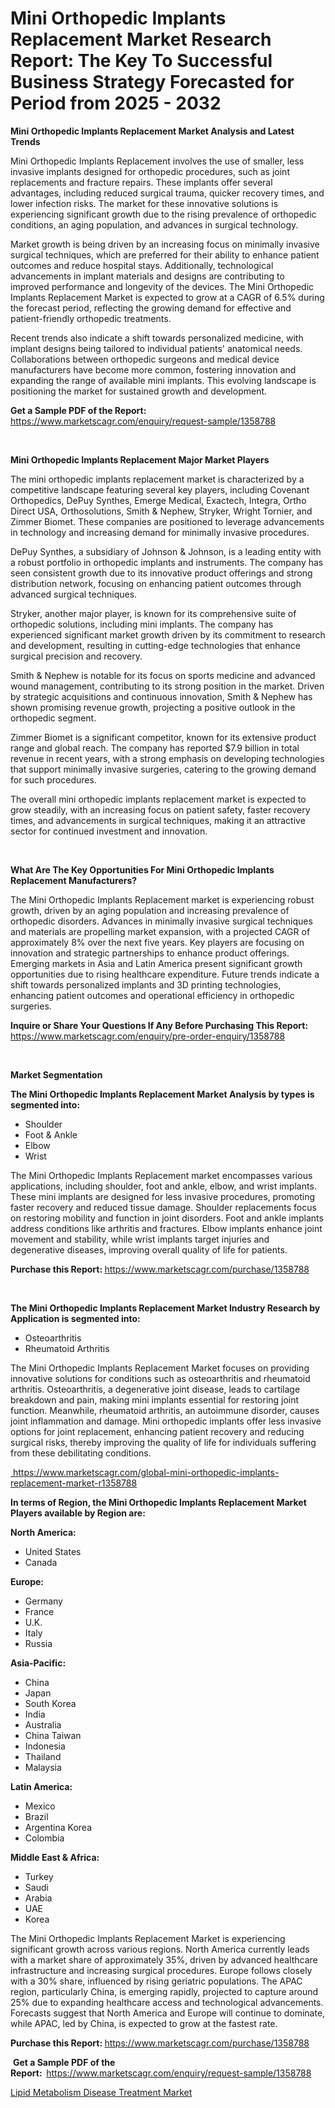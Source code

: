 <p><h1>Mini Orthopedic Implants Replacement Market Research Report: The Key To Successful Business Strategy Forecasted for Period from 2025 - 2032</h1></p><p><strong>Mini Orthopedic Implants Replacement Market Analysis and Latest Trends</strong></p>
<p><p>Mini Orthopedic Implants Replacement involves the use of smaller, less invasive implants designed for orthopedic procedures, such as joint replacements and fracture repairs. These implants offer several advantages, including reduced surgical trauma, quicker recovery times, and lower infection risks. The market for these innovative solutions is experiencing significant growth due to the rising prevalence of orthopedic conditions, an aging population, and advances in surgical technology.</p><p>Market growth is being driven by an increasing focus on minimally invasive surgical techniques, which are preferred for their ability to enhance patient outcomes and reduce hospital stays. Additionally, technological advancements in implant materials and designs are contributing to improved performance and longevity of the devices. The Mini Orthopedic Implants Replacement Market is expected to grow at a CAGR of 6.5% during the forecast period, reflecting the growing demand for effective and patient-friendly orthopedic treatments.</p><p>Recent trends also indicate a shift towards personalized medicine, with implant designs being tailored to individual patients' anatomical needs. Collaborations between orthopedic surgeons and medical device manufacturers have become more common, fostering innovation and expanding the range of available mini implants. This evolving landscape is positioning the market for sustained growth and development.</p></p>
<p><strong>Get a Sample PDF of the Report:&nbsp;</strong> <a href="https://www.marketscagr.com/enquiry/request-sample/1358788?utm_campaign=2462&utm_medium=2&utm_source=Github&utm_content=ia&utm_term=22032025&utm_id=mini-orthopedic-implants-replacement">https://www.marketscagr.com/enquiry/request-sample/1358788</a></p>
<p>&nbsp;</p>
<p><strong>Mini Orthopedic Implants Replacement Major Market Players</strong></p>
<p><p>The mini orthopedic implants replacement market is characterized by a competitive landscape featuring several key players, including Covenant Orthopedics, DePuy Synthes, Emerge Medical, Exactech, Integra, Ortho Direct USA, Orthosolutions, Smith & Nephew, Stryker, Wright Tornier, and Zimmer Biomet. These companies are positioned to leverage advancements in technology and increasing demand for minimally invasive procedures.</p><p>DePuy Synthes, a subsidiary of Johnson & Johnson, is a leading entity with a robust portfolio in orthopedic implants and instruments. The company has seen consistent growth due to its innovative product offerings and strong distribution network, focusing on enhancing patient outcomes through advanced surgical techniques.</p><p>Stryker, another major player, is known for its comprehensive suite of orthopedic solutions, including mini implants. The company has experienced significant market growth driven by its commitment to research and development, resulting in cutting-edge technologies that enhance surgical precision and recovery.</p><p>Smith & Nephew is notable for its focus on sports medicine and advanced wound management, contributing to its strong position in the market. Driven by strategic acquisitions and continuous innovation, Smith & Nephew has shown promising revenue growth, projecting a positive outlook in the orthopedic segment.</p><p>Zimmer Biomet is a significant competitor, known for its extensive product range and global reach. The company has reported $7.9 billion in total revenue in recent years, with a strong emphasis on developing technologies that support minimally invasive surgeries, catering to the growing demand for such procedures.</p><p>The overall mini orthopedic implants replacement market is expected to grow steadily, with an increasing focus on patient safety, faster recovery times, and advancements in surgical techniques, making it an attractive sector for continued investment and innovation.</p></p>
<p>&nbsp;</p>
<p><strong>What Are The Key Opportunities For Mini Orthopedic Implants Replacement Manufacturers?</strong></p>
<p><p>The Mini Orthopedic Implants Replacement market is experiencing robust growth, driven by an aging population and increasing prevalence of orthopedic disorders. Advances in minimally invasive surgical techniques and materials are propelling market expansion, with a projected CAGR of approximately 8% over the next five years. Key players are focusing on innovation and strategic partnerships to enhance product offerings. Emerging markets in Asia and Latin America present significant growth opportunities due to rising healthcare expenditure. Future trends indicate a shift towards personalized implants and 3D printing technologies, enhancing patient outcomes and operational efficiency in orthopedic surgeries.</p></p>
<p><strong>Inquire or Share Your Questions If Any Before Purchasing This Report:</strong> <a href="https://www.marketscagr.com/enquiry/pre-order-enquiry/1358788?utm_campaign=2462&utm_medium=2&utm_source=Github&utm_content=ia&utm_term=22032025&utm_id=mini-orthopedic-implants-replacement">https://www.marketscagr.com/enquiry/pre-order-enquiry/1358788</a></p>
<p>&nbsp;</p>
<p><strong>Market Segmentation</strong></p>
<p><strong>The Mini Orthopedic Implants Replacement Market Analysis by types is segmented into:</strong></p>
<p><ul><li>Shoulder</li><li>Foot & Ankle</li><li>Elbow</li><li>Wrist</li></ul></p>
<p><p>The Mini Orthopedic Implants Replacement market encompasses various applications, including shoulder, foot and ankle, elbow, and wrist implants. These mini implants are designed for less invasive procedures, promoting faster recovery and reduced tissue damage. Shoulder replacements focus on restoring mobility and function in joint disorders. Foot and ankle implants address conditions like arthritis and fractures. Elbow implants enhance joint movement and stability, while wrist implants target injuries and degenerative diseases, improving overall quality of life for patients.</p></p>
<p><strong>Purchase this Report:&nbsp;</strong><a href="https://www.marketscagr.com/purchase/1358788?utm_campaign=2462&utm_medium=2&utm_source=Github&utm_content=ia&utm_term=22032025&utm_id=mini-orthopedic-implants-replacement">https://www.marketscagr.com/purchase/1358788</a></p>
<p>&nbsp;</p>
<p><strong>The Mini Orthopedic Implants Replacement Market Industry Research by Application is segmented into:</strong></p>
<p><ul><li>Osteoarthritis</li><li>Rheumatoid Arthritis</li></ul></p>
<p><p>The Mini Orthopedic Implants Replacement Market focuses on providing innovative solutions for conditions such as osteoarthritis and rheumatoid arthritis. Osteoarthritis, a degenerative joint disease, leads to cartilage breakdown and pain, making mini implants essential for restoring joint function. Meanwhile, rheumatoid arthritis, an autoimmune disorder, causes joint inflammation and damage. Mini orthopedic implants offer less invasive options for joint replacement, enhancing patient recovery and reducing surgical risks, thereby improving the quality of life for individuals suffering from these debilitating conditions.</p></p>
<p><a href="https://www.marketscagr.com/global-mini-orthopedic-implants-replacement-market-r1358788?utm_campaign=2462&utm_medium=2&utm_source=Github&utm_content=ia&utm_term=22032025&utm_id=mini-orthopedic-implants-replacement">&nbsp;https://www.marketscagr.com/global-mini-orthopedic-implants-replacement-market-r1358788</a></p>
<p><strong>In terms of Region, the Mini Orthopedic Implants Replacement Market Players available by Region are:</strong></p>
<p>
    <p> <strong> North America: </strong>
        <ul>
            <li>United States</li>
            <li>Canada</li>
        </ul>
        </p> 
    <p> <strong> Europe: </strong>
        <ul>
            <li>Germany</li>
            <li>France</li>
            <li>U.K.</li>
            <li>Italy</li>
            <li>Russia</li>
        </ul>
        </p> 
    <p> <strong> Asia-Pacific: </strong>
        <ul>
            <li>China</li>
            <li>Japan</li>
            <li>South Korea</li>
            <li>India</li>
            <li>Australia</li>
            <li>China Taiwan</li>
            <li>Indonesia</li>
            <li>Thailand</li>
            <li>Malaysia</li>
        </ul>
        </p> 
    <p> <strong> Latin America: </strong>
        <ul>
            <li>Mexico</li>
            <li>Brazil</li>
            <li>Argentina Korea</li>
            <li>Colombia</li>
        </ul>
        </p> 
    <p> <strong> Middle East & Africa: </strong>
        <ul>
            <li>Turkey</li>
            <li>Saudi</li>
            <li>Arabia</li>
            <li>UAE</li>
            <li>Korea</li>
        </ul>
    </p>
    </p>
<p><p>The Mini Orthopedic Implants Replacement Market is experiencing significant growth across various regions. North America currently leads with a market share of approximately 35%, driven by advanced healthcare infrastructure and increasing surgical procedures. Europe follows closely with a 30% share, influenced by rising geriatric populations. The APAC region, particularly China, is emerging rapidly, projected to capture around 25% due to expanding healthcare access and technological advancements. Forecasts suggest that North America and Europe will continue to dominate, while APAC, led by China, is expected to grow at the fastest rate.</p></p>
<p><strong>Purchase this Report: </strong><a href="https://www.marketscagr.com/purchase/1358788?utm_campaign=2462&utm_medium=2&utm_source=Github&utm_content=ia&utm_term=22032025&utm_id=mini-orthopedic-implants-replacement">https://www.marketscagr.com/purchase/1358788</a></p>
<p>&nbsp;<strong>Get a Sample PDF of the Report:&nbsp;&nbsp;</strong><a href="https://www.marketscagr.com/enquiry/request-sample/1358788?utm_campaign=2462&utm_medium=2&utm_source=Github&utm_content=ia&utm_term=22032025&utm_id=mini-orthopedic-implants-replacement">https://www.marketscagr.com/enquiry/request-sample/1358788</a></p>
<p><strong></strong></p>
<p><p><a href="https://github.com/mayabungard8092/Market-Research-Report-List-1/blob/main/lipid-metabolism-disease-treatment-market.md?utm_campaign=2462&utm_medium=2&utm_source=Github&utm_content=ia&utm_term=22032025&utm_id=mini-orthopedic-implants-replacement">Lipid Metabolism Disease Treatment Market</a></p></p>